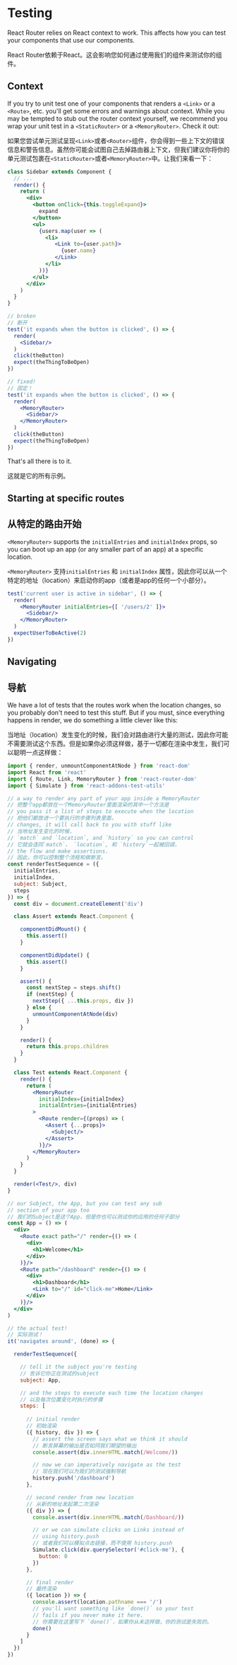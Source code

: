 # Testing

React Router relies on React context to work. This affects how you can
test your components that use our components.

React Router依赖于React。这会影响您如何通过使用我们的组件来测试你的组件。

## Context

If you try to unit test one of your components that renders a `<Link>` or a `<Route>`, etc. you'll get some errors and warnings about context.  While you may be tempted to stub out the router context yourself, we recommend you wrap your unit test in a `<StaticRouter>` or a `<MemoryRouter>`. Check it out:

如果您尝试单元测试呈现`<Link>`或者`<Router>`组件，你会得到一些上下文的错误信息和警告信息。虽然你可能会试图自己去掉路由器上下文，但我们建议你将你的单元测试包裹在`<StaticRouter>`或者`<MemoryRouter>`中。让我们来看一下：

```jsx
class Sidebar extends Component {
  // ...
  render() {
    return (
      <div>
        <button onClick={this.toggleExpand}>
          expand
        </button>
        <ul>
          {users.map(user => (
            <li>
               <Link to={user.path}>
                 {user.name}
               </Link>
            </li>
          ))}
        </ul>
      </div>
    )
  }
}

// broken
// 断开
test('it expands when the button is clicked', () => {
  render(
    <Sidebar/>
  )
  click(theButton)
  expect(theThingToBeOpen)
})

// fixed!
// 固定！
test('it expands when the button is clicked', () => {
  render(
    <MemoryRouter>
      <Sidebar/>
    </MemoryRouter>
  )
  click(theButton)
  expect(theThingToBeOpen)
})
```

That's all there is to it.

这就是它的所有示例。

## Starting at specific routes

## 从特定的路由开始

`<MemoryRouter>` supports the `initialEntries` and `initialIndex` props,
so you can boot up an app (or any smaller part of an app) at a specific
location.

`<MemoryRouter>` 支持`initialEntries` 和 `initialIndex` 属性，因此你可以从一个特定的地址（location）来启动你的app（或者是app的任何一个小部分）。

```jsx
test('current user is active in sidebar', () => {
  render(
    <MemoryRouter initialEntries={[ '/users/2' ]}>
      <Sidebar/>
    </MemoryRouter>
  )
  expectUserToBeActive(2)
})
```

## Navigating

## 导航

We have a lot of tests that the routes work when the location changes, so you probably don't need to test this stuff. But if you must, since everything happens in render, we do something a little clever like this:

当地址（location）发生变化的时候，我们会对路由进行大量的测试，因此你可能不需要测试这个东西。但是如果你必须这样做，基于一切都在渲染中发生，我们可以聪明一点这样做：

```jsx
import { render, unmountComponentAtNode } from 'react-dom'
import React from 'react'
import { Route, Link, MemoryRouter } from 'react-router-dom'
import { Simulate } from 'react-addons-test-utils'

// a way to render any part of your app inside a MemoryRouter
// 把整个app都放在一个MemoryRouter里面渲染的其中一个方法是
// you pass it a list of steps to execute when the location
// 把他们都放进一个要执行的步骤列表里面，
// changes, it will call back to you with stuff like
// 当地址发生变化的时候，
// `match` and `location`, and `history` so you can control
// 它就会连同`match`， `location`, 和 `history`一起被回调，
// the flow and make assertions.
// 因此，你可以控制整个流程和做断言。
const renderTestSequence = ({
  initialEntries,
  initialIndex,
  subject: Subject,
  steps
}) => {
  const div = document.createElement('div')

  class Assert extends React.Component {

    componentDidMount() {
      this.assert()
    }

    componentDidUpdate() {
      this.assert()
    }

    assert() {
      const nextStep = steps.shift()
      if (nextStep) {
        nextStep({ ...this.props, div })
      } else {
        unmountComponentAtNode(div)
      }
    }

    render() {
      return this.props.children
    }
  }

  class Test extends React.Component {
    render() {
      return (
        <MemoryRouter
          initialIndex={initialIndex}
          initialEntries={initialEntries}
        >
          <Route render={(props) => (
            <Assert {...props}>
              <Subject/>
            </Assert>
          )}/>
        </MemoryRouter>
      )
    }
  }

  render(<Test/>, div)
}

// our Subject, the App, but you can test any sub
// section of your app too
// 我们的Subject是这个App，但是你也可以测试你的应用的任何子部分
const App = () => (
  <div>
    <Route exact path="/" render={() => (
      <div>
        <h1>Welcome</h1>
      </div>
    )}/>
    <Route path="/dashboard" render={() => (
      <div>
        <h1>Dashboard</h1>
        <Link to="/" id="click-me">Home</Link>
      </div>
    )}/>
  </div>
)

// the actual test!
// 实际测试！
it('navigates around', (done) => {

  renderTestSequence({

    // tell it the subject you're testing
    // 告诉它你正在测试的subject
    subject: App,

    // and the steps to execute each time the location changes
    // 以及每次位置变化时执行的步骤
    steps: [
      
      // initial render
      // 初始渲染
      ({ history, div }) => {
        // assert the screen says what we think it should
        // 断言屏幕的输出是否如同我们期望的输出
        console.assert(div.innerHTML.match(/Welcome/))

        // now we can imperatively navigate as the test
        // 现在我们可以为我们的测试强制导航
        history.push('/dashboard')
      },

      // second render from new location
      // 从新的地址发起第二次渲染
      ({ div }) => {
        console.assert(div.innerHTML.match(/Dashboard/))

        // or we can simulate clicks on Links instead of
        // using history.push
        // 或者我们可以模拟点击链接，而不使用 history.push
        Simulate.click(div.querySelector('#click-me'), {
          button: 0
        })
      },

      // final render
      // 最终渲染
      ({ location }) => {
        console.assert(location.pathname === '/')
        // you'll want something like `done()` so your test
        // fails if you never make it here.
        // 你需要在这里写下 `done()`，如果你从未这样做，你的测试是失败的。
        done()
      }
    ]
  })
})
```

